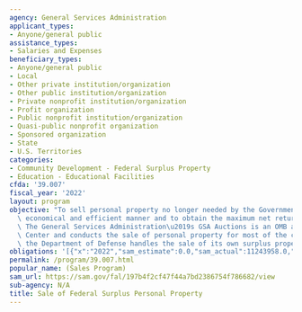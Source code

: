 ```yaml
---
agency: General Services Administration
applicant_types:
- Anyone/general public
assistance_types:
- Salaries and Expenses
beneficiary_types:
- Anyone/general public
- Local
- Other private institution/organization
- Other public institution/organization
- Private nonprofit institution/organization
- Profit organization
- Public nonprofit institution/organization
- Quasi-public nonprofit organization
- Sponsored organization
- State
- U.S. Territories
categories:
- Community Development - Federal Surplus Property
- Education - Educational Facilities
cfda: '39.007'
fiscal_year: '2022'
layout: program
objective: "To sell personal property no longer needed by the Government in an expeditious,\
  \ economical and efficient manner and to obtain the maximum net return from sales.\
  \ The General Services Administration\u2019s GSA Auctions is an OMB authorized Sales\
  \ Center and conducts the sale of personal property for most of the civil agencies;\
  \ the Department of Defense handles the sale of its own surplus property.\r\n\r\n"
obligations: '[{"x":"2022","sam_estimate":0.0,"sam_actual":11243958.0,"usa_spending_actual":0.0},{"x":"2023","sam_estimate":12851607.0,"sam_actual":0.0,"usa_spending_actual":0.0},{"x":"2024","sam_estimate":13352812.0,"sam_actual":0.0,"usa_spending_actual":0.0}]'
permalink: /program/39.007.html
popular_name: (Sales Program)
sam_url: https://sam.gov/fal/197b4f2cf47f44a7bd2386754f786682/view
sub-agency: N/A
title: Sale of Federal Surplus Personal Property
---
```

